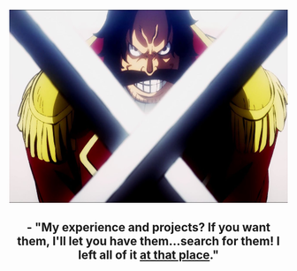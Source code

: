 <p align="center">
  <img src="./goldroger.jpg" height="350px" />
</p>

<h2 align="center">
  - "My experience and projects? If you want them, I'll let you have them...search for them! I left all of it <a href="https://github.com/Mopcho?tab=repositories">at that place</a>."
</h2>

